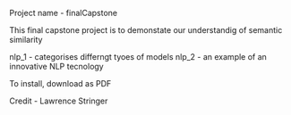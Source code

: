 Project name - finalCapstone

This final capstone project is to demonstate our understandig of semantic similarity

nlp_1 - categorises differngt tyoes of models
nlp_2 - an example of an innovative NLP tecnology

To install, download as PDF

Credit - Lawrence Stringer
